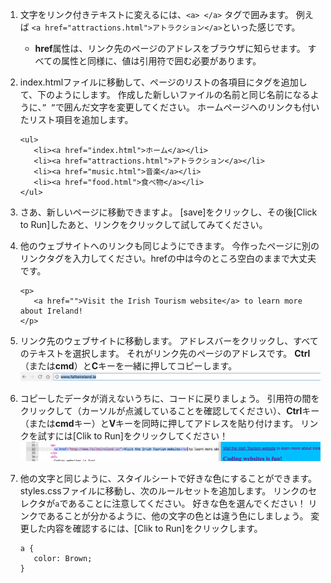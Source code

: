 1. 文字をリンク付きテキストに変えるには、`<a> </a>` タグで囲みます。 例えば `<a href="attractions.html">アトラクション</a>`といった感じです。

   * **href**属性は、リンク先のページのアドレスをブラウザに知らせます。 すべての属性と同様に、値は引用符で囲む必要があります。

2. index.htmlファイルに移動して、ページのリストの各項目にタグを追加して、下のようにします。 作成した新しいファイルの名前と同じ名前になるように、`” ”`で囲んだ文字を変更してください。 ホームページへのリンクも付いたリスト項目を追加します。

   ```
   <ul>
      <li><a href="index.html">ホーム</a></li>
      <li><a href="attractions.html">アトラクション</a></li>
      <li><a href="music.html">音楽</a></li>
      <li><a href="food.html">食べ物</a></li>
   </ul>
   ```

3. さあ、新しいページに移動できますよ。 \[save\]をクリックし、その後\[Click to Run\]したあと、リンクをクリックして試してみてください。

4. 他のウェブサイトへのリンクも同じようにできます。 今作ったページに別のリンクタグを入力してください。hrefの中は今のところ空白のままで大丈夫です。

   ```
   <p>
      <a href="">Visit the Irish Tourism website</a> to learn more about Ireland!
   </p>
   ```

5. リンク先のウェブサイトに移動します。 アドレスバーをクリックし、すべてのテキストを選択します。 それがリンク先のページのアドレスです。 **Ctrl**（または**cmd**）と**C**キーを一緒に押してコピーします。![](assets/AddressBarURL.png)

6. コピーしたデータが消えないうちに、コードに戻りましょう。 引用符の間をクリックして（カーソルが点滅していることを確認してください）、**Ctrl**キー（または**cmd**キー）と**V**キーを同時に押してアドレスを貼り付けます。 リンクを試すには\[Clik to Run\]をクリックしてください！![](assets/LinkTagWithURL.png)

7. 他の文字と同じように、スタイルシートで好きな色にすることができます。 styles.cssファイルに移動し、次のルールセットを追加します。 リンクのセレクタが`a`であることに注意してください。 好きな色を選んでください！ リンクであることが分かるように、他の文字の色とは違う色にしましょう。 変更した内容を確認するには、\[Clik to Run\]をクリックします。

   ```
   a {
      color: Brown;
   }
   ```



